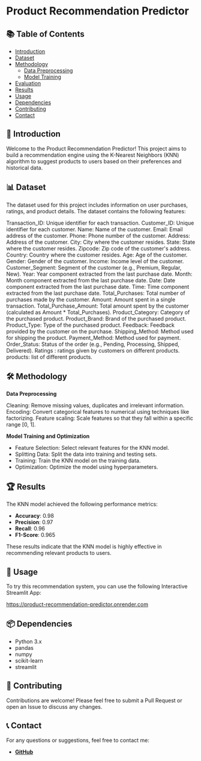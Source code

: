 # Product Recommendation Predictor


## 📚 Table of Contents

- [Introduction](#introduction)
- [Dataset](#dataset)
- [Methodology](#methodology)
  - [Data Preprocessing](#data-preprocessing)
  - [Model Training](#model-training)
- [Evaluation](#evaluation)
- [Results](#results)
- [Usage](#usage)
- [Dependencies](#dependencies)
- [Contributing](#contributing)
- [Contact](#contact)

  
## 🌟 Introduction

Welcome to the Product Recommendation Predictor! This project aims to build a recommendation engine using the K-Nearest Neighbors (KNN) algorithm to suggest products to users based on their preferences and historical data.


## 📊 Dataset

The dataset used for this project includes information on user purchases, ratings, and product details. The dataset contains the following features:

Transaction_ID: Unique identifier for each transaction.
Customer_ID: Unique identifier for each customer.
Name: Name of the customer.
Email: Email address of the customer.
Phone: Phone number of the customer.
Address: Address of the customer.
City: City where the customer resides.
State: State where the customer resides.
Zipcode: Zip code of the customer's address.
Country: Country where the customer resides.
Age: Age of the customer.
Gender: Gender of the customer.
Income: Income level of the customer.
Customer_Segment: Segment of the customer (e.g., Premium, Regular, New).
Year: Year component extracted from the last purchase date.
Month: Month component extracted from the last purchase date.
Date: Date component extracted from the last purchase date.
Time: Time component extracted from the last purchase date.
Total_Purchases: Total number of purchases made by the customer.
Amount: Amount spent in a single transaction.
Total_Purchase_Amount: Total amount spent by the customer (calculated as Amount * Total_Purchases).
Product_Category: Category of the purchased product.
Product_Brand: Brand of the purchased product.
Product_Type: Type of the purchased product.
Feedback: Feedback provided by the customer on the purchase.
Shipping_Method: Method used for shipping the product.
Payment_Method: Method used for payment.
Order_Status: Status of the order (e.g., Pending, Processing, Shipped, Delivered).
Ratings : ratings given by customers on different products.
products: list of different products.


## 🛠 Methodology

**Data Preprocessing**

Cleaning: Remove missing values, duplicates and irrelevant information.
Encoding: Convert categorical features to numerical using techniques like factorizing.
Feature scaling: Scale features so that they fall within a specific range [0, 1].

**Model Training and Optimization**

- Feature Selection: Select relevant features for the KNN model.
- Splitting Data: Split the data into training and testing sets.
- Training: Train the KNN model on the training data.
- Optimization: Optimize the model using hyperparameters.


## 🏆 Results

The KNN model achieved the following performance metrics:

- **Accuracy**: 0.98
- **Precision**: 0.97
- **Recall**: 0.96
- **F1-Score**: 0.965
  
These results indicate that the KNN model is highly effective in recommending relevant products to users.


## 🚀 Usage

To try this recommendation system, you can use the following Interactive Streamlit App:

https://product-recommendation-predictor.onrender.com


## 📦 Dependencies

- Python 3.x
- pandas
- numpy
- scikit-learn
- streamlit 


## 🤝 Contributing

Contributions are welcome! Please feel free to submit a Pull Request or open an Issue to discuss any changes.


## 📞 Contact
For any questions or suggestions, feel free to contact me:

- **[GitHub](https://github.com/Liutciia)** 
